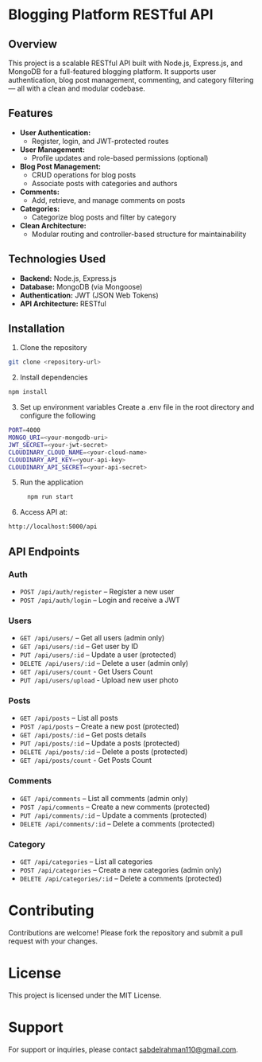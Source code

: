 # Blogging Platform RESTful API
## Overview
This project is a scalable RESTful API built with Node.js, Express.js, and MongoDB for a full-featured blogging platform. It supports user authentication, blog post management, commenting, and category filtering — all with a clean and modular codebase.
## Features
- **User Authentication:**
    - Register, login, and JWT-protected routes
- **User Management:**
    - Profile updates and role-based permissions (optional)
- **Blog Post Management:**
    - CRUD operations for blog posts
    - Associate posts with categories and authors
- **Comments:**
    - Add, retrieve, and manage comments on posts
- **Categories:**
    - Categorize blog posts and filter by category
- **Clean Architecture:**
    - Modular routing and controller-based structure for maintainability
## Technologies Used
- **Backend:** Node.js, Express.js
- **Database:** MongoDB (via Mongoose)
- **Authentication:** JWT (JSON Web Tokens)
- **API Architecture:** RESTful
## Installation
1. Clone the repository
```bash
git clone <repository-url>
```
2. Install dependencies
```bash
npm install
```
3. Set up environment variables
   Create a .env file in the root directory and configure the following
```bash
PORT=4000
MONGO_URI=<your-mongodb-uri>
JWT_SECRET=<your-jwt-secret>
CLOUDINARY_CLOUD_NAME=<your-cloud-name>
CLOUDINARY_API_KEY=<your-api-key>
CLOUDINARY_API_SECRET=<your-api-secret>
```
5. Run the application
   ```bash
     npm run start
   ```
5. Access API at:
```bash
http://localhost:5000/api
```
## API Endpoints
### Auth
- `POST /api/auth/register` – Register a new user
- `POST /api/auth/login` – Login and receive a JWT
### Users
- `GET /api/users/` – Get all users (admin only)
- `GET /api/users/:id` – Get user by ID
- `PUT /api/users/:id` – Update a user (protected)
- `DELETE /api/users/:id` – Delete a user (admin only)
- `GET /api/users/count` - Get Users Count
- `PUT /api/users/upload` - Upload new user photo
### Posts
- `GET /api/posts` – List all posts
- `POST /api/posts` – Create a new post (protected)
- `GET /api/posts/:id` – Get posts details 
- `PUT /api/posts/:id` – Update a posts (protected)
- `DELETE /api/posts/:id` – Delete a posts (protected)
- `GET /api/posts/count` - Get Posts Count
### Comments
- `GET /api/comments` – List all comments (admin only)
- `POST /api/comments` – Create a new comments (protected)
- `PUT /api/comments/:id` – Update a comments (protected)
- `DELETE /api/comments/:id` – Delete a comments (protected)
### Category
- `GET /api/categories` – List all categories 
- `POST /api/categories` – Create a new categories (admin only)
- `DELETE /api/categories/:id` – Delete a comments (protected)
# Contributing
Contributions are welcome! Please fork the repository and submit a pull request with your changes.
# License
This project is licensed under the MIT License.
# Support
For support or inquiries, please contact [sabdelrahman110@gmail.com](mailto:sabdelrahman110@gmail.com).
